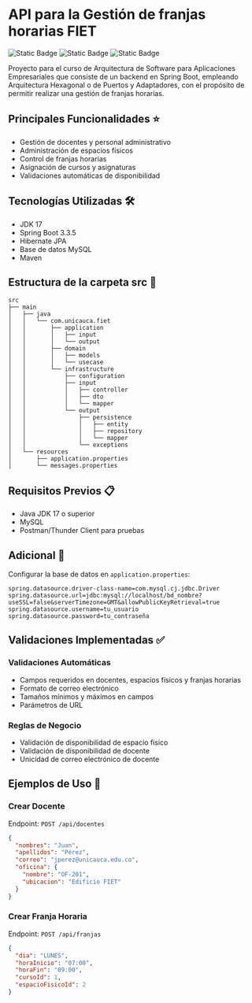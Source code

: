 # API para la Gestión de franjas horarias FIET 
![Static Badge](https://img.shields.io/badge/Spring%20Boot-3.3.5-1b1f23?style=for-the-badge&logo=spring%20boot&logoColor=white&labelColor=6cb52d) ![Static Badge](https://img.shields.io/badge/JDK-17-1b1f23?style=for-the-badge&logo=openjdk&logoColor=white&labelColor=orange) ![Static Badge](https://img.shields.io/badge/MySQL-4d7ca0?style=for-the-badge&logo=mysql&logoColor=white) 

Proyecto para el curso de Arquitectura de Software para Aplicaciones Empresariales que consiste de un backend en Spring Boot, empleando Arquitectura Hexagonal o de Puertos y Adaptadores, con el propósito de permitir realizar una gestión de franjas horarias.


## Principales Funcionalidades ⭐

* Gestión de docentes y personal administrativo
* Administración de espacios físicos
* Control de franjas horarias
* Asignación de cursos y asignaturas
* Validaciones automáticas de disponibilidad

## Tecnologías Utilizadas 🛠️
* JDK 17
* Spring Boot 3.3.5
* Hibernate JPA
* Base de datos MySQL
* Maven

## Estructura de la carpeta src 📁

```
src
├── main
│   ├── java
│   │   └── com.unicauca.fiet
│   │       ├── application
│   │       │   ├── input
│   │       │   └── output
│   │       ├── domain
│   │       │   ├── models
│   │       │   └── usecase
│   │       └── infrastructure
│   │           ├── configuration
│   │           ├── input
│   │           │   ├── controller
│   │           │   ├── dto
│   │           │   └── mapper
│   │           └── output
│   │               ├── persistence
│   │               │   ├── entity
│   │               │   ├── repository
│   │               │   └── mapper
│   │               └── exceptions
│   └── resources
│       ├── application.properties
│       └── messages.properties
```

## Requisitos Previos 📋

* Java JDK 17 o superior
* MySQL
* Postman/Thunder Client para pruebas

## Adicional 🔧

Configurar la base de datos en `application.properties`:
```properties
spring.datasource.driver-class-name=com.mysql.cj.jdbc.Driver
spring.datasource.url=jdbc:mysql://localhost/bd_nombre?useSSL=false&serverTimezone=GMT&allowPublicKeyRetrieval=true
spring.datasource.username=tu_usuario
spring.datasource.password=tu_contraseña
```

## Validaciones Implementadas ✅

### Validaciones Automáticas
* Campos requeridos en docentes, espacios físicos y franjas horarias
* Formato de correo electrónico
* Tamaños mínimos y máximos en campos
* Parámetros de URL

### Reglas de Negocio
* Validación de disponibilidad de espacio físico
* Validación de disponibilidad de docente
* Unicidad de correo electrónico de docente

## Ejemplos de Uso 📝

### Crear Docente
Endpoint: `POST /api/docentes`

```json
{
  "nombres": "Juan",
  "apellidos": "Pérez",
  "correo": "jperez@unicauca.edu.co",
  "oficina": {
    "nombre": "OF-201",
    "ubicacion": "Edificio FIET"
  }
}
```

### Crear Franja Horaria
Endpoint: `POST /api/franjas`

```json
{
  "dia": "LUNES",
  "horaInicio": "07:00",
  "horaFin": "09:00",
  "cursoId": 1,
  "espacioFisicoId": 2
}
```
